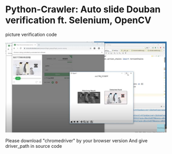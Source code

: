 # Python-Crawler: Auto slide Douban verification ft. Selenium, OpenCV
 picture verification code


<img src="Demo.JPG" alt="a"/>

Please download "chromedriver" by your browser version 
And give driver_path in source code 

